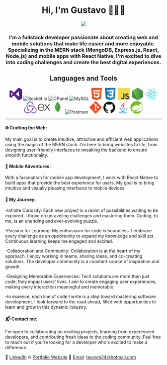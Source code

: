 <div align="center" f>
  <h1>Hi, I'm Gustavo 👋🧑‍💻</h1>
  <img src="https://cms-assets.themuse.com/media/lead/_1200x630_crop_center-center_82_none/01212022-1047259374-coding-classes_scanrail.jpg?mtime=1642798879" width=300/>

<h3>I'm a fullstack developer passionate about creating web and mobile solutions that make life easier and more enjoyable. Specializing in the MERN stack (MongoDB, Express.js, React, Node.js) and mobile apps with React Native, I'm excited to dive into coding challenges and create the best digital experiences.</h3>
<div>
  <h2>Languages and Tools</h2>
  <p align="center">
    <img src="https://github.com/devicons/devicon/blob/master/icons/visualstudio/visualstudio-plain.svg" alt="Visual Studio Code" width="40" height="40"/>
    <img src="https://upload.wikimedia.org/wikipedia/commons/thumb/9/96/Socket-io.svg/1200px-Socket-io.svg.png" alt="Socket.io" width="40" height="40"/>
    <img src="https://e7.pngegg.com/pngimages/777/788/png-clipart-logo-cpanel-brand-graphics-computer-icons-cp-logo-emblem-text-thumbnail.png" alt="CPanel" width="40" height="40"/>
    <img src="https://w7.pngwing.com/pngs/717/111/png-transparent-mysql-round-logo-tech-companies-thumbnail.png" alt="MySQL" width="40" height="40"/>
    <img src="https://github.com/devicons/devicon/blob/master/icons/html5/html5-original.svg" alt="HTML5" width="40" height="40"/>
    <img src="https://github.com/devicons/devicon/blob/master/icons/css3/css3-original.svg" alt="CSS3" width="40" height="40"/>
    <img src="https://github.com/devicons/devicon/blob/master/icons/javascript/javascript-original.svg" alt="JavaScript" width="40" height="40"/>
    <img src="https://github.com/devicons/devicon/blob/master/icons/nodejs/nodejs-original.svg" alt="Node.js" width="40" height="40"/>
    <img src="https://github.com/devicons/devicon/blob/master/icons/react/react-original.svg" alt="React" width="40" height="40"/>
    <img src="https://github.com/devicons/devicon/blob/master/icons/redux/redux-original.svg" alt="Redux" width="40" height="40"/>
    <img src="https://github.com/devicons/devicon/blob/master/icons/express/express-original.svg" alt="Express.js" width="40" height="40"/>
    <img src="https://github.com/devicons/devicon/blob/master/icons/mongodb/mongodb-original.svg" alt="MongoDB" width="40" height="40"/>
    <img src="https://www.vectorlogo.zone/logos/getpostman/getpostman-icon.svg" alt="Postman" width="40" height="40"/>
    <img src="https://github.com/devicons/devicon/blob/master/icons/git/git-original.svg" alt="Git" width="40" height="40"/>
    <img src="https://github.com/devicons/devicon/blob/master/icons/github/github-original.svg" alt="GitHub" width="40" height="40"/>
    <img src="https://github.com/devicons/devicon/blob/master/icons/java/java-original.svg" alt="Java" width="40" height="40"/>
    <img src="https://github.com/devicons/devicon/blob/master/icons/spring/spring-original.svg" alt="Spring Boot" width="40" height="40"/>
  </p>  
</div>
</div>

---

#### 🌐 Crafting the Web:
My main goal is to create intuitive, attractive and efficient web applications using the magic of the MERN stack. I'm here to bring websites to life, from designing user-friendly interfaces to tweaking the backend to ensure smooth functionality.

#### 📱 Mobile Adventures:
With a fascination for mobile app development, I work with React Native to build apps that provide the best experience for users. My goal is to bring intuitive and visually pleasing interfaces to mobile devices.

#### 🌟 My Journey:
-Infinite Curiosity: Each new project is a realm of possibilities waiting to be explored. I thrive on unraveling challenges and mastering them. Coding, to me, is an unending and ever-evolving puzzle.

-Passion for Learning: My enthusiasm for code is boundless. I embrace every challenge as an opportunity to expand my knowledge and skill set. Continuous learning keeps me engaged and excited.

-Collaboration and Community: Collaboration is at the heart of my approach. I enjoy working in teams, sharing ideas, and co-creating solutions. The developer community is a constant source of inspiration and growth.

-Designing Memorable Experiences: Tech solutions are more than just code; they impact users' lives. I aim to create engaging user experiences, making every interaction meaningful and memorable.

-In essence, each line of code I write is a step toward mastering software development. I look forward to the road ahead, filled with opportunities to learn and grow in this dynamic industry.

#### 📬 Contact me:
I'm open to collaborating on exciting projects, learning from experienced developers, and contributing fresh ideas to the coding community. Feel free to reach out if you're looking for a developer who's excited to make a difference.

🔗 [LinkedIn](https://www.linkedin.com/in/gustavo-alexander-v%C3%A1squez-more-94b2b923a/)
🌐 [Portfolio Website](https://www.your-portfolio.com)
📧 [Email](mailto:tavovm24@hotmail.com): tavovm24@hotmail.com

